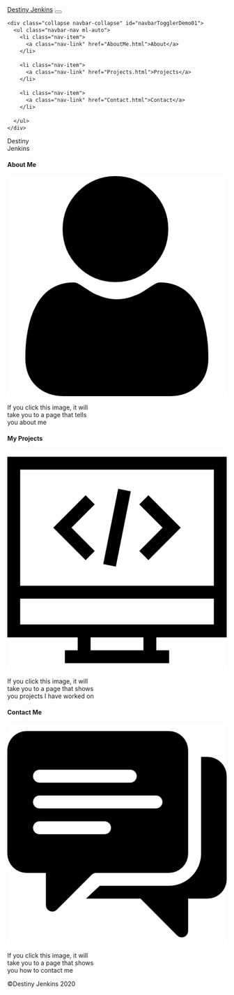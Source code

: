 <!DOCTYPE html>
<html lang="en" dir="ltr">

<head>
  <meta charset="utf-8">
  <title>Destiny Jenkins</title>
  <link rel="stylesheet" href="https://stackpath.bootstrapcdn.com/bootstrap/4.5.2/css/bootstrap.min.css" integrity="sha384-JcKb8q3iqJ61gNV9KGb8thSsNjpSL0n8PARn9HuZOnIxN0hoP+VmmDGMN5t9UJ0Z" crossorigin="anonymous">
  <link rel="stylesheet" href="styles.css">
  <link href="https://fonts.googleapis.com/css2?family=Poiret+One&display=swap" rel="stylesheet">

  <script src="https://code.jquery.com/jquery-3.5.1.slim.min.js" integrity="sha384-DfXdz2htPH0lsSSs5nCTpuj/zy4C+OGpamoFVy38MVBnE+IbbVYUew+OrCXaRkfj" crossorigin="anonymous"></script>
  <script src="https://cdn.jsdelivr.net/npm/popper.js@1.16.1/dist/umd/popper.min.js" integrity="sha384-9/reFTGAW83EW2RDu2S0VKaIzap3H66lZH81PoYlFhbGU+6BZp6G7niu735Sk7lN" crossorigin="anonymous"></script>
  <script src="https://stackpath.bootstrapcdn.com/bootstrap/4.5.2/js/bootstrap.min.js" integrity="sha384-B4gt1jrGC7Jh4AgTPSdUtOBvfO8shuf57BaghqFfPlYxofvL8/KUEfYiJOMMV+rV" crossorigin="anonymous"></script>

</head>

<body>
  <nav class="navbar navbar-expand-lg navbar-dark bg-dark">
    <a class="navbar-brand" href="index.html">Destiny Jenkins</a>
    <button class="navbar-toggler" type="button" data-toggle="collapse" data-target="#navbarTogglerDemo01" aria-controls="navbarTogglerDemo01" aria-expanded="false" aria-label="Toggle navigation">
      <span class="navbar-toggler-icon"></span>
    </button>

    <div class="collapse navbar-collapse" id="navbarTogglerDemo01">
      <ul class="navbar-nav ml-auto">
        <li class="nav-item">
          <a class="nav-link" href="AboutMe.html">About</a>
        </li>

        <li class="nav-item">
          <a class="nav-link" href="Projects.html">Projects</a>
        </li>

        <li class="nav-item">
          <a class="nav-link" href="Contact.html">Contact</a>
        </li>

      </ul>
    </div>

  </nav>

  <div class="mainDiv">
    Destiny <br> Jenkins
  </div>
<div class="div">
  <div class="divOne">
    <h4 class="divTitle">About Me</h4>
    <a class="abouttLink" href="AboutMe.html">
      <img class="divImage" src="images/user.png" alt="person_img">
    </a>
    <p class="divText">If you click this image, it will <br>
       take you to a page that tells <br>
      you about me</p>
  </div>

  <div class="divTwo">
    <h4 class="divTitle">My Projects</h4>
    <a class="projectLink" href="Projects.html">
      <img class="divImage" src="images/code.png" alt="computer_img">
    </a>
    <p class="divText">If you click this image, it will <br>
       take you to a page that shows <br>
       you projects I have worked on</p>
  </div>

  <div class="divThree">
    <h4 class="divTitle">Contact Me</h4>
    <a class="contactLink" href="Contact.html">
      <img class="divImage" src="images/chat.png" alt="chat_img">
    </a>
    <p class="divText">If you click this image, it will <br>
       take you to a page that shows <br>
       you how to contact me</p>
  </div>
</div>

  <footer class="footer">©Destiny Jenkins 2020</footer>

</body>

</html>
